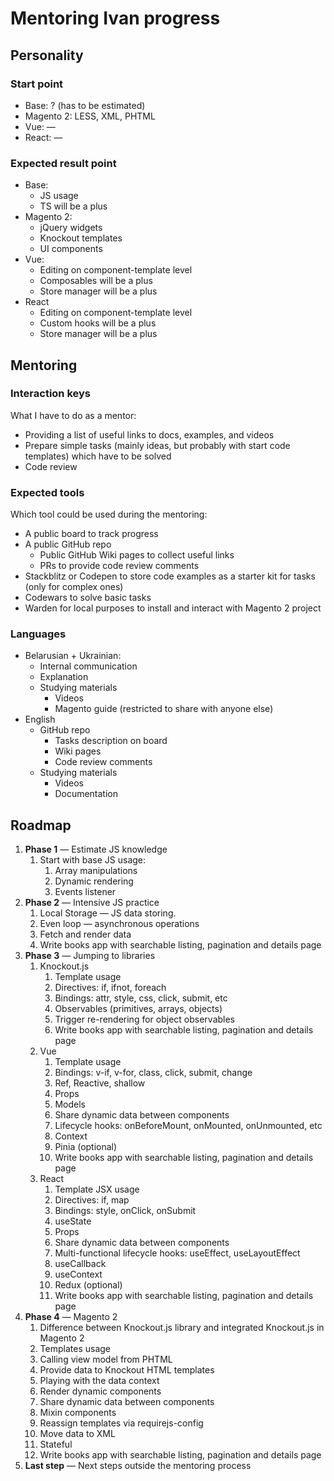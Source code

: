 # Mentoring Ivan progress

## Personality

### Start point

- Base: ? (has to be estimated)
- Magento 2: LESS, XML, PHTML
- Vue: —
- React: —

### Expected result point

- Base: 
    - JS usage
    - TS will be a plus
- Magento 2: 
    - jQuery widgets
    - Knockout templates
    - UI components
- Vue: 
    - Editing on component-template level
    - Composables will be a plus
    - Store manager will be a plus
- React
    - Editing on component-template level
    - Custom hooks will be a plus
    - Store manager will be a plus

## Mentoring

### Interaction keys

What I have to do as a mentor:
- Providing a list of useful links to docs, examples, and videos
- Prepare simple tasks (mainly ideas, but probably with start code templates) which have to be solved
- Code review

### Expected tools

Which tool could be used during the mentoring:
- A public board to track progress
- A public GitHub repo
    - Public GitHub Wiki pages to collect useful links
    - PRs to provide code review comments
- Stackblitz or Codepen to store code examples as a starter kit for tasks (only for complex ones)
- Codewars to solve basic tasks
- Warden for local purposes to install and interact with Magento 2 project

### Languages

- Belarusian + Ukrainian:
    - Internal communication
    - Explanation
    - Studying materials
        - Videos
        - Magento guide (restricted to share with anyone else)
- English
    - GitHub repo 
        - Tasks description on board
        - Wiki pages
        - Code review comments
    - Studying materials
        - Videos
        - Documentation

## Roadmap

1. **Phase 1** — Estimate JS knowledge
    1. Start with base JS usage:
        1. Array manipulations
        2. Dynamic rendering
        3. Events listener
2. **Phase 2** — Intensive JS practice
    1. Local Storage — JS data storing.
    2. Even loop — asynchronous operations
    3. Fetch and render data
    4. Write books app with searchable listing, pagination and details page
3. **Phase 3** — Jumping to libraries
    1. Knockout.js
        1. Template usage
        2. Directives: if, ifnot, foreach
        3. Bindings: attr, style, css, click, submit, etc
        4. Observables (primitives, arrays, objects)
        5. Trigger re-rendering for object observables
        6. Write books app with searchable listing, pagination and details page
    2. Vue
        1. Template usage
        2. Bindings: v-if, v-for, class, click, submit, change
        3. Ref, Reactive, shallow
        4. Props
        5. Models
        6. Share dynamic data between components
        7. Lifecycle hooks: onBeforeMount, onMounted, onUnmounted, etc
        8. Context
        9. Pinia (optional)
        10. Write books app with searchable listing, pagination and details page
    3. React
        1. Template JSX usage
        2. Directives: if, map
        3. Bindings: style, onClick, onSubmit
        4. useState
        5. Props
        6. Share dynamic data between components
        7. Multi-functional lifecycle hooks: useEffect, useLayoutEffect
        8. useCallback
        9. useContext
        10. Redux (optional)
        11. Write books app with searchable listing, pagination and details page
4. **Phase 4** — Magento 2
    1. Difference between Knockout.js library and integrated Knockout.js in Magento 2
    2. Templates usage
    3. Calling view model from PHTML
    4. Provide data to Knockout HTML templates
    5. Playing with the data context
    6. Render dynamic components
    7. Share dynamic data between components
    8. Mixin components
    9. Reassign templates via requirejs-config
    10. Move data to XML
    11. Stateful
    12. Write books app with searchable listing, pagination and details page
5. **Last step** — Next steps outside the mentoring process




